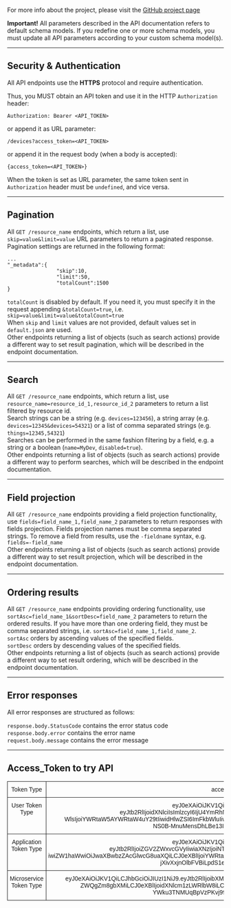 For more info about the project, please visit the [GitHub project page](https://github.com/smartenv-crs4/cmc)

**Important!** All parameters described in the API documentation refers to default schema models. If you redefine one or more 
schema models, you must update all API parameters according to your custom schema model(s).

***

Security & Authentication
-------------------------
All API endpoints use the **HTTPS** protocol and require authentication.

Thus, you MUST obtain an API token and use it in the HTTP `Authorization` header:

    Authorization: Bearer <API_TOKEN>

or append it as URL parameter:

    /devices?access_token=<API_TOKEN>

or append it in the request body (when a body is accepted):

    {access_token=<API_TOKEN>}

When the token is set as URL parameter, the same token sent in `Authorization` header must be `undefined`, and vice versa.

***

Pagination
-------------------------

All `GET /resource_name` endpoints, which return a list, use `skip=value&limit=value` URL parameters to return a paginated response.
Pagination settings are returned in the following format:

    ...
    "_metadata":{
                    "skip":10,
                    "limit":50,
                    "totalCount":1500
    }

`totalCount` is disabled by default. If you need it, you must specify it in the request appending `&totalCount=true`, i.e. `skip=value&limit=value&totalCount=true` <br>
When `skip` and `limit` values are not provided, default values set in `default.json` are used. <br>
Other endpoints returning a list of objects (such as search actions) provide a different way to set result pagination, which will be described in the endpoint documentation.

***

Search
-------------------------

All `GET /resource_name` endpoints,  which return a list, use `resource_name=resource_id_1,resource_id_2` parameters to return a list filtered by resource id. <br>
Search strings can be a string (e.g. `devices=123456`), a string array (e.g. `devices=12345&devices=54321`) or a list of comma separated strings (e.g. `things=12345,54321`) <br>
Searches can be performed in the same fashion filtering by a field, e.g. a string or a boolean (`name=MyDev`, `disabled=true`). <br>
Other endpoints returning a list of objects (such as search actions) provide a different way to perform searches, which will be described in the endpoint documentation.
***
 
Field projection
-------------------------

All `GET /resource_name` endpoints providing a field projection functionality, use `fields=field_name_1,field_name_2` parameters to return responses with fields projection.
Fields projection names must be comma separated strings. 
To remove a field from results, use the `-fieldname` syntax, e.g. `fields=-field_name` <br>
Other endpoints returning a list of objects (such as search actions) provide a different way to set result projection, which will be described in the endpoint documentation.

***

Ordering results
-------------------------

All `GET /resource_name` endpoints providing ordering functionality, use `sortAsc=field_name_1&sortDesc=field_name_2` parameters to return the ordered results. 
If you have more than one ordering field, they must be comma separated strings, i.e. `sortAsc=field_name_1,field_name_2`. <br>
`sortAsc` orders by ascending values of the specified fields. <br>
`sortDesc` orders by descending values of the specified fields. <br>
Other endpoints returning a list of objects (such as search actions) provide a different way to set result ordering, which will be described in the endpoint documentation.

***

Error responses
-----------------------
All error responses are structured as follows:

`response.body.StatusCode` contains the error status code <br>
`response.body.error` contains the error name <br>
`request.body.message` contains the error message

***

Access_Token to try API
-----------------------

<style type="text/css">
.tg  {border-collapse:collapse;border-spacing:0;}
.tg td{font-family:Arial, sans-serif;font-size:14px;padding:10px 5px;border-style:solid;border-width:1px;overflow:hidden;word-break:normal;}
.tg th{font-family:Arial, sans-serif;font-size:14px;font-weight:normal;padding:10px 5px;border-style:solid;border-width:1px;overflow:hidden;word-break:normal;}
.tg .tg-baqh{text-align:center;vertical-align:top}
</style>
<table class="tg">
  <tr>
    <th class="tg-baqh">Token Type</th>
    <th class="tg-baqh">access_token</th>
  </tr>
  <tr>
    <td class="tg-baqh">User Token Type</td>
    <td class="tg-baqh">eyJ0eXAiOiJKV1QiLCJhbGciOiJIUzI1NiJ9.<br>eyJtb2RlIjoidXNlciIsImlzcyI6IjU4YmRhNWMxMzk1YTNkMjdhYmVjMzQ5YiIsImVtY<br>WlsIjoiYWRtaW5AYWRtaW4uY29tIiwidHlwZSI6ImFkbWluIiwiZW5hYmxlZCI6dHJ1ZSwiZXhwIjoxNDkwMDE3MDcyNDY4fQ.<br>NS0B-MnuMensDhLBe13I3dxzKWvqQeKQ5Z49cqmIeXs</td>
  </tr>
  <tr>
    <td class="tg-baqh">Application Token Type</td>
    <td class="tg-baqh">eyJ0eXAiOiJKV1QiLCJhbGciOiJIUzI1NiJ9.<br>eyJtb2RlIjoiZGV2ZWxvcGVyIiwiaXNzIjoiNThjNmQyNGMxMWFmMTA4MWY2OTYwZTE3I<br>iwiZW1haWwiOiJwaXBwbzZAcGlwcG8uaXQiLCJ0eXBlIjoiYWRtaW5BcHAiLCJlbmFibGVkIjp0cnVlLCJleHAiOjE0OTAwMjk3NzMwNzh9.<br>jXivXxjnOlbFVBiLpdS1em2__EvS08Ms4pf5jtVz9Mo</td>
  </tr>
  <tr>
    <td class="tg-baqh">Microservice Token Type</td>
    <td class="tg-baqh">eyJ0eXAiOiJKV1QiLCJhbGciOiJIUzI1NiJ9.eyJtb2RlIjoibXMiLCJpc3MiOiJub3QgdXNlZCBmbyBtcyIsImVtYWlsIjoibm90IHVz<br>ZWQgZm8gbXMiLCJ0eXBlIjoidXNlcm1zLWRlbW8iLCJlbmFibGVkIjp0cnVlLCJleHAiOjE4MDYyMjgyOTE0NTR9.<br>YWku3TNMUqBpVzPKvj99o34gHRlPZiG51YWiqY1WTc8</td>
  </tr>  
</table>
